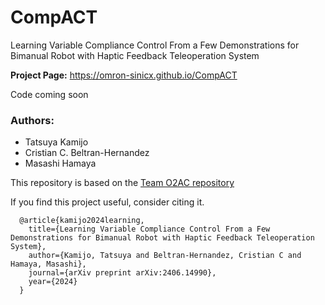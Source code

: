 # CompACT
Learning Variable Compliance Control From a Few Demonstrations for Bimanual Robot with Haptic Feedback Teleoperation System

**Project Page:** https://omron-sinicx.github.io/CompACT

Code coming soon

### Authors:
- Tatsuya Kamijo
- Cristian C. Beltran-Hernandez
- Masashi Hamaya

This repository is based on the [Team O2AC repository](https://github.com/o2ac/o2ac-ur)

If you find this project useful,
consider citing it.

```
  @article{kamijo2024learning,
    title={Learning Variable Compliance Control From a Few Demonstrations for Bimanual Robot with Haptic Feedback Teleoperation System},
    author={Kamijo, Tatsuya and Beltran-Hernandez, Cristian C and Hamaya, Masashi},
    journal={arXiv preprint arXiv:2406.14990},
    year={2024}
  }
```

